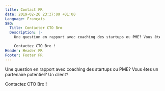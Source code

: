 ```yaml
---
title: Contact FR
date: 2019-02-26 23:37:00 +01:00
Language: Français
SEO:
  Title: Contacter CTO Bro
  Description: |-
    Une question en rapport avec coaching des startups ou PME? Vous êtes un partenaire potentiel? Un client?

    Contactez CTO Bro !
Header: Header FR
Footer: Footer FR
---
```


Une question en rapport avec coaching des startups ou PME? Vous êtes un partenaire potentiel? Un client?

Contactez CTO Bro !